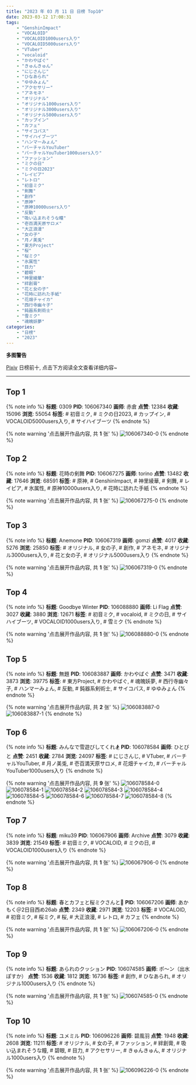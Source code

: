 ```yaml
---
title: "2023 年 03 月 11 日 日榜 Top10"
date: 2023-03-12 17:08:31
tags:
    - "GenshinImpact"
    - "VOCALOID"
    - "VOCALOID1000users入り"
    - "VOCALOID5000users入り"
    - "VTuber"
    - "vocaloid"
    - "かわやばぐ"
    - "きゅんきゅん"
    - "にじさんじ"
    - "ひなあられ"
    - "ゆゆみょん"
    - "アクセサリー"
    - "アネモネ"
    - "オリジナル"
    - "オリジナル1000users入り"
    - "オリジナル3000users入り"
    - "オリジナル5000users入り"
    - "カップイン"
    - "カフェ"
    - "サイコパス"
    - "サイハイブーツ"
    - "ハンマーみょん"
    - "バーチャルYouTuber"
    - "バーチャルYouTuber1000users入り"
    - "ファッション"
    - "ミクの日"
    - "ミクの日2023"
    - "レイピア"
    - "レトロ"
    - "初音ミク"
    - "剣舞"
    - "創作"
    - "原神"
    - "原神10000users入り"
    - "反動"
    - "吸い込まれそうな瞳"
    - "壱百満天原サロメ"
    - "大正浪漫"
    - "女の子"
    - "月ノ美兎"
    - "東方Project"
    - "桜"
    - "桜ミク"
    - "氷属性"
    - "目力"
    - "碧眼"
    - "神里綾華"
    - "絆創膏"
    - "花と女の子"
    - "花時に訪れた手紙"
    - "花畑チャイカ"
    - "西行寺幽々子"
    - "鈍器系剣術士"
    - "雪ミク"
    - "魂魄妖夢"
categories:
    - "日榜"
    - "2023"
---
```


<i class="fa fa-triangle-exclamation"></i>**多图警告**<i class="fa fa-triangle-exclamation"></i>

[Pixiv](https://www.pixiv.net/) 日榜前十, 点击下方阅读全文查看详细内容~

<!-- more -->

---

## Top 1

{% note info %}
**标题**: 0309
**PID**: 106067340 **画师**: 赤倉
**点赞**: 12384 **收藏**: 15096 **浏览**: 55054
**标签**: # 初音ミク, # ミクの日2023, # カップイン, # VOCALOID5000users入り, # サイハイブーツ
{% endnote %}

{% note warning '点击展开作品内容, 共 **1** 张' %}
![106067340-0](https://i.pixiv.re/img-original/img/2023/03/10/00/40/39/106067340_p0.png)
{% endnote %}

## Top 2

{% note info %}
**标题**: 花時の剣舞
**PID**: 106067275 **画师**: torino
**点赞**: 13482 **收藏**: 17646 **浏览**: 68591
**标签**: # 原神, # GenshinImpact, # 神里綾華, # 剣舞, # レイピア, # 氷属性, # 原神10000users入り, # 花時に訪れた手紙
{% endnote %}

{% note warning '点击展开作品内容, 共 **1** 张' %}
![106067275-0](https://i.pixiv.re/img-original/img/2023/03/10/00/00/42/106067275_p0.jpg)
{% endnote %}

## Top 3

{% note info %}
**标题**: Anemone
**PID**: 106067319 **画师**: gomzi
**点赞**: 4017 **收藏**: 5276 **浏览**: 25850
**标签**: # オリジナル, # 女の子, # 創作, # アネモネ, # オリジナル3000users入り, # 花と女の子, # オリジナル5000users入り
{% endnote %}

{% note warning '点击展开作品内容, 共 **1** 张' %}
![106067319-0](https://i.pixiv.re/img-original/img/2023/03/10/00/01/03/106067319_p0.jpg)
{% endnote %}

## Top 4

{% note info %}
**标题**: Goodbye Winter
**PID**: 106088880 **画师**: Li Flag
**点赞**: 3027 **收藏**: 3880 **浏览**: 12671
**标签**: # 初音ミク, # vocaloid, # ミクの日, # サイハイブーツ, # VOCALOID1000users入り, # 雪ミク
{% endnote %}

{% note warning '点击展开作品内容, 共 **1** 张' %}
![106088880-0](https://i.pixiv.re/img-original/img/2023/03/10/20/38/49/106088880_p0.jpg)
{% endnote %}

## Top 5

{% note info %}
**标题**: 無題
**PID**: 106083887 **画师**: かわやばぐ
**点赞**: 3471 **收藏**: 3873 **浏览**: 39775
**标签**: # 東方Project, # かわやばぐ, # 魂魄妖夢, # 西行寺幽々子, # ハンマーみょん, # 反動, # 鈍器系剣術士, # サイコパス, # ゆゆみょん
{% endnote %}

{% note warning '点击展开作品内容, 共 **2** 张' %}
![106083887-0](https://i.pixiv.re/img-original/img/2023/03/10/17/44/38/106083887_p0.jpg)
![106083887-1](https://i.pixiv.re/img-original/img/2023/03/10/17/44/38/106083887_p1.jpg)
{% endnote %}

## Top 6

{% note info %}
**标题**: みんなで雪遊びしてくれ🏂
**PID**: 106078584 **画师**: ひとびと
**点赞**: 2451 **收藏**: 2784 **浏览**: 24097
**标签**: # にじさんじ, # VTuber, # バーチャルYouTuber, # 月ノ美兎, # 壱百満天原サロメ, # 花畑チャイカ, # バーチャルYouTuber1000users入り
{% endnote %}

{% note warning '点击展开作品内容, 共 **9** 张' %}
![106078584-0](https://i.pixiv.re/img-original/img/2023/03/10/12/30/09/106078584_p0.png)
![106078584-1](https://i.pixiv.re/img-original/img/2023/03/10/12/30/09/106078584_p1.png)
![106078584-2](https://i.pixiv.re/img-original/img/2023/03/10/12/30/09/106078584_p2.png)
![106078584-3](https://i.pixiv.re/img-original/img/2023/03/10/12/30/09/106078584_p3.png)
![106078584-4](https://i.pixiv.re/img-original/img/2023/03/10/12/30/09/106078584_p4.png)
![106078584-5](https://i.pixiv.re/img-original/img/2023/03/10/12/30/09/106078584_p5.png)
![106078584-6](https://i.pixiv.re/img-original/img/2023/03/10/12/30/09/106078584_p6.png)
![106078584-7](https://i.pixiv.re/img-original/img/2023/03/10/12/30/09/106078584_p7.png)
![106078584-8](https://i.pixiv.re/img-original/img/2023/03/10/12/30/09/106078584_p8.png)
{% endnote %}

## Top 7

{% note info %}
**标题**: miku39
**PID**: 106067906 **画师**: Archive
**点赞**: 3079 **收藏**: 3839 **浏览**: 21549
**标签**: # 初音ミク, # VOCALOID, # ミクの日, # VOCALOID1000users入り
{% endnote %}

{% note warning '点击展开作品内容, 共 **1** 张' %}
![106067906-0](https://i.pixiv.re/img-original/img/2023/03/10/00/10/43/106067906_p0.jpg)
{% endnote %}

## Top 8

{% note info %}
**标题**: 春とカフェと桜ミクさんと🌸
**PID**: 106067206 **画师**: あかもく＠2日目西め26ab
**点赞**: 2349 **收藏**: 2971 **浏览**: 12203
**标签**: # VOCALOID, # 初音ミク, # 桜ミク, # 桜, # 大正浪漫, # レトロ, # カフェ
{% endnote %}

{% note warning '点击展开作品内容, 共 **1** 张' %}
![106067206-0](https://i.pixiv.re/img-original/img/2023/03/10/00/00/17/106067206_p0.jpg)
{% endnote %}

## Top 9

{% note info %}
**标题**: あられのクッション
**PID**: 106074585 **画师**: ポ～ン（出水ぽすか）
**点赞**: 1536 **收藏**: 1812 **浏览**: 16736
**标签**: # 創作, # ひなあられ, # オリジナル1000users入り
{% endnote %}

{% note warning '点击展开作品内容, 共 **1** 张' %}
![106074585-0](https://i.pixiv.re/img-original/img/2023/03/10/07/30/01/106074585_p0.jpg)
{% endnote %}

## Top 10

{% note info %}
**标题**: ユメミル
**PID**: 106096226 **画师**: 碧風羽
**点赞**: 1948 **收藏**: 2608 **浏览**: 11211
**标签**: # オリジナル, # 女の子, # ファッション, # 絆創膏, # 吸い込まれそうな瞳, # 碧眼, # 目力, # アクセサリー, # きゅんきゅん, # オリジナル1000users入り
{% endnote %}

{% note warning '点击展开作品内容, 共 **1** 张' %}
![106096226-0](https://i.pixiv.re/img-original/img/2023/03/11/00/03/33/106096226_p0.jpg)
{% endnote %}
